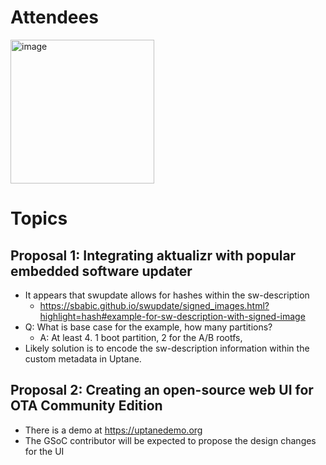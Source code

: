 # Attendees
<img width="230" alt="image" src="https://github.com/uptane/community/assets/89217603/7dc883f7-c4aa-49c4-ad6e-3b618671cc7a">

# Topics
## Proposal 1: Integrating aktualizr with popular embedded software updater
* It appears that swupdate allows for hashes within the sw-description
  * https://sbabic.github.io/swupdate/signed_images.html?highlight=hash#example-for-sw-description-with-signed-image
* Q: What is base case for the example, how many partitions?
  * A: At least 4. 1 boot partition, 2 for the A/B rootfs,
* Likely solution is to encode the sw-description information within the custom metadata in Uptane.
## Proposal 2: Creating an open-source web UI for OTA Community Edition
* There is a demo at https://uptanedemo.org
* The GSoC contributor will be expected to propose the design changes for the UI
